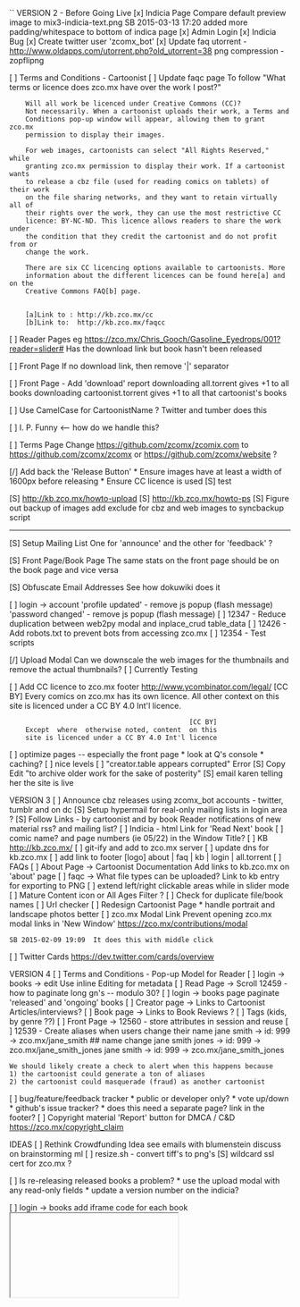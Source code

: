 ``
VERSION 2 - Before Going Live
[x] Indicia Page
    Compare default preview image to mix3-indicia-text.png
    SB 2015-03-13 17:20  added more padding/whitespace to bottom of
    indica page
[x] Admin Login
[x] Indicia Bug
[x] Create twitter user 'zcomx_bot'
[x] Update faq
    utorrent - http://www.oldapps.com/utorrent.php?old_utorrent=38
    png compression - zopflipng

[ ] Terms and Conditions - Cartoonist
    [ ] Update faqc page
        To follow "What terms or licence does zco.mx have over the work I post?"

        Will all work be licenced under Creative Commons (CC)?
        Not necessarily. When a cartoonist uploads their work, a Terms and
        Conditions pop-up window will appear, allowing them to grant zco.mx
        permission to display their images.

        For web images, cartoonists can select "All Rights Reserved," while
        granting zco.mx permission to display their work. If a cartoonist wants
        to release a cbz file (used for reading comics on tablets) of their work
        on the file sharing networks, and they want to retain virtually all of
        their rights over the work, they can use the most restrictive CC
        licence: BY-NC-ND. This licence allows readers to share the work under
        the condition that they credit the cartoonist and do not profit from or
        change the work.

        There are six CC licencing options available to cartoonists. More
        information about the different licences can be found here[a] and on the
        Creative Commons FAQ[b] page.


        [a]Link to : http://kb.zco.mx/cc
        [b]Link to:  http://kb.zco.mx/faqcc

[ ] Reader Pages
    eg https://zco.mx/Chris_Gooch/Gasoline_Eyedrops/001?reader=slider#
    Has the download link but book hasn't been released

[ ] Front Page
    If no download link, then remove '|' separator

[ ] Front Page - Add 'download' report
    downloading all.torrent gives +1 to all books
    downloading cartoonist.torrent gives +1 to all that cartoonist's books

[ ] Use CamelCase for CartoonistName ?
    Twitter and tumber does this

[ ] I. P. Funny <-- how do we handle this?

[ ] Terms Page
    Change https://github.com/zcomx/zcomix.com to
    https://github.com/zcomx/zcomx or
    https://github.com/zcomx/website ?

[/] Add back the 'Release Button'
    * Ensure images have at least a width of 1600px before releasing
    * Ensure CC licence is used
    [S] test

[S] http://kb.zco.mx/howto-upload
[S] http://kb.zco.mx/howto-ps
[S] Figure out backup of images
    add exclude for cbz and web images to syncbackup script

---

[S] Setup Mailing List
    One for 'announce' and the other for 'feedback' ?

[S] Front Page/Book Page
    The same stats on the front page should be on the book page and
    vice versa

[S] Obfuscate Email Addresses
    See how dokuwiki does it

[ ] login -> account
    'profile updated'   - remove js popup (flash message)
    'password changed'  - remove js popup (flash message)
[ ] 12347 - Reduce duplication between web2py modal and inplace_crud table_data
[ ] 12426 - Add robots.txt to prevent bots from accessing zco.mx
[ ] 12354 - Test scripts

[/] Upload Modal
    Can we downscale the web images for the thumbnails and remove the
    actual thumbnails?
    [ ] Currently Testing

[ ] Add CC licence to zco.mx footer
        http://www.ycombinator.com/legal/
                                                 [CC BY]
        Every comics on zco.mx has its own licence.  All
        other context  on this site is licenced  under a
                                CC BY 4.0 Int'l licence.

                                                 [CC BY]
        Except  where  otherwise noted, content  on this
        site is licenced under a CC BY 4.0 Int'l licence

[ ] optimize pages -- especially the front page
    * look at Q's console
    * caching?
[ ] nice levels
[ ] "creator.table appears corrupted" Error
[S] Copy Edit
    "to archive older work for the sake of posterity"
[S] email karen telling her the site is live

VERSION 3
[ ] Announce cbz releases using zcomx_bot accounts
    - twitter, tumblr and on dc
[S] Setup hypermail for real-only mailing lists in login area ?
[S] Follow Links - by cartoonist and by book
    Reader notifications of new material
    rss? and mailing list?
[ ] Indicia - html
    Link for 'Read Next' book
[ ] comic name? and page numbers (ie 05/22) in the Window Title?
[ ] KB
    http://kb.zco.mx/
    [ ] git-ify and add to zco.mx server
    [ ] update dns for kb.zco.mx
    [ ] add link to footer
        [logo] about | faq | kb | login | all.torrent
    [ ] FAQs
        [ ] About Page -> Cartoonist Documentation
            Add links to kb.zco.mx on 'about' page
        [ ] faqc -> What file types can be uploaded?
            Link to kb entry for exporting to PNG
[ ] extend left/right clickable areas while in slider mode
[ ] Mature Content icon or All Ages Filter ?
[ ] Check for duplicate file/book names
[ ] Url checker
[ ] Redesign Cartoonist Page
    * handle portrait and landscape photos better
[ ] zco.mx Modal Link
    Prevent opening zco.mx modal links in 'New Window'
    https://zco.mx/contributions/modal

    SB 2015-02-09 19:09  It does this with middle click
[ ] Twitter Cards
    https://dev.twitter.com/cards/overview


VERSION 4
[ ] Terms and Conditions - Pop-up Model for Reader
[ ] login -> books -> edit
    Use inline Editing for metadata
[ ] Read Page -> Scroll
    12459 - how to paginate long gn's -- modulo 30?
[ ] login -> books page
    paginate 'released' and 'ongoing' books
[ ] Creator page -> Links to Cartoonist Articles/interviews?
[ ] Book page -> Links to Book Reviews ?
[ ] Tags (kids, by genre ??)
[ ] Front Page -> 12560 - store attributes in session and reuse
[ ] 12539 - Create aliases when users change their name
    jane smith -> id: 999 -> zco.mx/jane_smith
    ## name change
    jane smith jones -> id: 999 -> zco.mx/jane_smith_jones
    jane smith -> id: 999 -> zco.mx/jane_smith_jones

    We should likely create a check to alert when this happens because
    1) the cartoonist could generate a ton of aliases
    2) the cartoonist could masquerade (fraud) as another cartoonist
[ ] bug/feature/feedback tracker
    * public or developer only?
    * vote up/down
    * github's issue tracker?
    * does this need a separate page?  link in the footer?
[ ] Copyright material
    'Report' button for DMCA / C&D
    https://zco.mx/copyright_claim


IDEAS
[ ] Rethink Crowdfunding Idea
    see emails with blumenstein
    discuss on brainstorming ml
[ ] resize.sh - convert tiff's to png's
[S] wildcard ssl cert for zco.mx ?

[ ] Is re-releasing released books a problem?
    * use the upload modal with any read-only fields
    * update a version number on the indicia?

[ ] login -> books
    add iframe code for each book
    <embed/>
    <iframe/>
    SB 2014-08-29 11:24  This needs more thought

[-] Guided view using Perfect Viewer ?
    The main dev, Lin Rookie (rookiestudio@gmail.com), suggests guided view is
    possible with opencv but he believes the feature is not useful and it is a
    low priority.  He said the source is closed and he does not take bounties
    towards new features.

[ ] bio and book description - wikipedia api?
    https://github.com/goldsmith/Wikipedia          ## wikipedia api

[ ] user comments? - disqus api? reddit api?
    * cartoonist chooses comments to form a digital letters page?
[ ] how best to promote micro-publishers and things like the Muster List
[ ] site for original art?
[ ] youtube/google hangout - drawing of a page live ?
[ ] RDFa-html meta
    https://wiki.creativecommons.org/Frequently_Asked_Questions#What_does_it_mean_that_Creative_Commons_licenses_are_.22machine-readable.22.3F
    http://www.w3.org/TR/html-rdfa/
[ ] RiP!: remix torrent ?
[ ] Social media links other than on the indicia ??
[ ] Read Page
    Navigate with mouse scroll as well ?
    http://geekwagon.net/projects/xkcd1190/
    h-scroll - http://danielschafferbrooklyncomics.com/books/uncategorized/all-you-need/
    2-page slider ?
``
# vim:set ft=dm:
